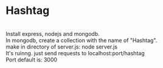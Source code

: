 # Hashtag
<br/>
Install express, nodejs and mongodb.
<br/>
In mongodb, create a collection with the name of "Hashtag".
<br/>
make in directory of server.js: node server.js
<br/>
It's ruinng. just send requests to localhost:port/hashtag
<br/>
Port default is: 3000

